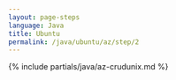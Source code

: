 ```yaml
---
layout: page-steps
language: Java
title: Ubuntu
permalink: /java/ubuntu/az/step/2
---
```


{% include partials/java/az-crudunix.md %}
